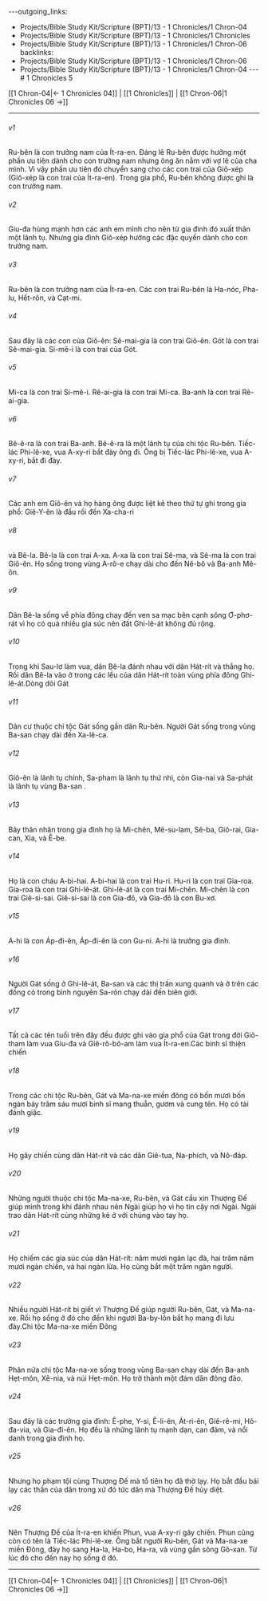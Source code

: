 ---outgoing_links:
  - Projects/Bible Study Kit/Scripture (BPT)/13 - 1 Chronicles/1 Chron-04
  - Projects/Bible Study Kit/Scripture (BPT)/13 - 1 Chronicles/1 Chronicles
  - Projects/Bible Study Kit/Scripture (BPT)/13 - 1 Chronicles/1 Chron-06
backlinks:
  - Projects/Bible Study Kit/Scripture (BPT)/13 - 1 Chronicles/1 Chron-06
  - Projects/Bible Study Kit/Scripture (BPT)/13 - 1 Chronicles/1 Chron-04
---# 1 Chronicles 5

[[1 Chron-04|← 1 Chronicles 04]] | [[1 Chronicles]] | [[1 Chron-06|1 Chronicles 06 →]]
***



###### v1 
Ru-bên là con trưởng nam của Ít-ra-en. Đáng lẽ Ru-bên được hưởng một phần ưu tiên dành cho con trưởng nam nhưng ông ăn nằm với vợ lẽ của cha mình. Vì vậy phần ưu tiên đó chuyển sang cho các con trai của Giô-xép (Giô-xép là con trai của Ít-ra-en). Trong gia phổ, Ru-bên không được ghi là con trưởng nam. 

###### v2 
Giu-đa hùng mạnh hơn các anh em mình cho nên từ gia đình đó xuất thân một lãnh tụ. Nhưng gia đình Giô-xép hưởng các đặc quyền dành cho con trưởng nam. 

###### v3 
Ru-bên là con trưởng nam của Ít-ra-en. Các con trai Ru-bên là Ha-nóc, Pha-lu, Hết-rôn, và Cạt-mi. 

###### v4 
Sau đây là các con của Giô-ên: Sê-mai-gia là con trai Giô-ên. Gót là con trai Sê-mai-gia. Si-mê-i là con trai của Gót. 

###### v5 
Mi-ca là con trai Si-mê-i. Rê-ai-gia là con trai Mi-ca. Ba-anh là con trai Rê-ai-gia. 

###### v6 
Bê-ê-ra là con trai Ba-anh. Bê-ê-ra là một lãnh tụ của chi tộc Ru-bên. Tiếc-lác Phi-lê-xe, vua A-xy-ri bắt đày ông đi. Ông bị Tiếc-lác Phi-lê-xe, vua A-xy-ri, bắt đi đày. 

###### v7 
Các anh em Giô-ên và họ hàng ông được liệt kê theo thứ tự ghi trong gia phổ: Giê-Y-ên là đầu rồi đến Xa-cha-ri 

###### v8 
và Bê-la. Bê-la là con trai A-xa. A-xa là con trai Sê-ma, và Sê-ma là con trai Giô-ên. Họ sống trong vùng A-rô-e chạy dài cho đến Nê-bô và Ba-anh Mê-ôn. 

###### v9 
Dân Bê-la sống về phía đông chạy đến ven sa mạc bên cạnh sông Ơ-phơ-rát vì họ có quá nhiều gia súc nên đất Ghi-lê-át không đủ rộng. 

###### v10 
Trong khi Sau-lơ làm vua, dân Bê-la đánh nhau với dân Hát-rít và thắng họ. Rồi dân Bê-la vào ở trong các lều của dân Hát-rít toàn vùng phía đông Ghi-lê-át.Dòng dõi Gát 

###### v11 
Dân cư thuộc chi tộc Gát sống gần dân Ru-bên. Người Gát sống trong vùng Ba-san chạy dài đến Xa-lê-ca. 

###### v12 
Giô-ên là lãnh tụ chính, Sa-pham là lãnh tụ thứ nhì, còn Gia-nai và Sa-phát là lãnh tụ vùng Ba-san . 

###### v13 
Bảy thân nhân trong gia đình họ là Mi-chên, Mê-su-lam, Sê-ba, Giô-rai, Gia-can, Xia, và Ê-be. 

###### v14 
Họ là con cháu A-bi-hai. A-bi-hai là con trai Hu-ri. Hu-ri là con trai Gia-roa. Gia-roa là con trai Ghi-lê-át. Ghi-lê-át là con trai Mi-chên. Mi-chên là con trai Giê-si-sai. Giê-si-sai là con Gia-đô, và Gia-đô là con Bu-xơ. 

###### v15 
A-hi là con Áp-đi-ên, Áp-đi-ên là con Gu-ni. A-hi là trưởng gia đình. 

###### v16 
Người Gát sống ở Ghi-lê-át, Ba-san và các thị trấn xung quanh và ở trên các đồng cỏ trong bình nguyên Sa-rôn chạy dài đến biên giới. 

###### v17 
Tất cả các tên tuổi trên đây đều được ghi vào gia phổ của Gát trong đời Giô-tham làm vua Giu-đa và Giê-rô-bô-am làm vua Ít-ra-en.Các binh sĩ thiện chiến 

###### v18 
Trong các chi tộc Ru-bên, Gát và Ma-na-xe miền đông có bốn mươi bốn ngàn bảy trăm sáu mươi binh sĩ mang thuẫn, gươm và cung tên. Họ có tài đánh giặc. 

###### v19 
Họ gây chiến cùng dân Hát-rít và các dân Giê-tua, Na-phích, và Nô-đáp. 

###### v20 
Những người thuộc chi tộc Ma-na-xe, Ru-bên, và Gát cầu xin Thượng Đế giúp mình trong khi đánh nhau nên Ngài giúp họ vì họ tin cậy nơi Ngài. Ngài trao dân Hát-rít cùng những kẻ ở với chúng vào tay họ. 

###### v21 
Họ chiếm các gia súc của dân Hát-rít: năm mươi ngàn lạc đà, hai trăm năm mươi ngàn chiên, và hai ngàn lừa. Họ cũng bắt một trăm ngàn người. 

###### v22 
Nhiều người Hát-rít bị giết vì Thượng Đế giúp người Ru-bên, Gát, và Ma-na-xe. Rồi họ sống ở đó cho đến khi người Ba-by-lôn bắt họ mang đi lưu đày.Chi tộc Ma-na-xe miền Đông 

###### v23 
Phân nửa chi tộc Ma-na-xe sống trong vùng Ba-san chạy dài đến Ba-anh Hẹt-môn, Xê-nia, và núi Hẹt-môn. Họ trở thành một đám dân đông đảo. 

###### v24 
Sau đây là các trưởng gia đình: Ê-phe, Y-si, Ê-li-ên, Át-ri-ên, Giê-rê-mi, Hô-đa-via, và Gia-đi-ên. Họ đều là những lãnh tụ mạnh dạn, can đảm, và nổi danh trong gia đình họ. 

###### v25 
Nhưng họ phạm tội cùng Thượng Đế mà tổ tiên họ đã thờ lạy. Họ bắt đầu bái lạy các thần của dân trong xứ đó tức dân mà Thượng Đế hủy diệt. 

###### v26 
Nên Thượng Đế của Ít-ra-en khiến Phun, vua A-xy-ri gây chiến. Phun cũng còn có tên là Tiếc-lác Phi-lê-xe. Ông bắt người Ru-bên, Gát và Ma-na-xe miền Đông, đày họ sang Ha-la, Ha-bo, Ha-ra, và vùng gần sông Gô-xan. Từ lúc đó cho đến nay họ sống ở đó.

***
[[1 Chron-04|← 1 Chronicles 04]] | [[1 Chronicles]] | [[1 Chron-06|1 Chronicles 06 →]]
